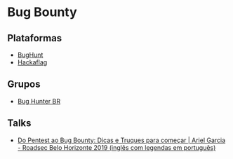 # Bug Bounty

## Plataformas

- [BugHunt](https://www.bughunt.com.br/)
- [Hackaflag](https://hackaflag.com.br/bug-bounty-pesquisadores.html)

## Grupos

- [Bug Hunter BR](https://bughuntersbr.github.io/)

## Talks

- [Do Pentest ao Bug Bounty: Dicas e Truques para começar | Ariel Garcia - Roadsec Belo Horizonte 2019 (inglês com legendas em português)](https://www.youtube.com/watch?v=BwbpGzbLscA)
